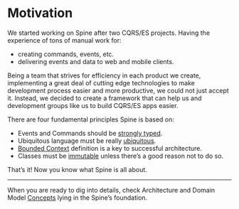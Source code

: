 # Motivation

We started working on Spine after two CQRS/ES projects. Having the experience
of tons of manual work for:
- creating commands, events, etc.
- delivering events and data to web and mobile clients.

Being a team that strives for efficiency in each product we create, implementing a great deal of cutting edge technologies to make development process easier and more productive, we could not just accept it.
Instead, we decided to create a framework that can help us and development groups like us to build CQRS/ES apps easier.

There are four fundamental principles Spine is based on:
* Events and Commands should be [ strongly typed](/motivation/strongly-typed.html).
* Ubiquitous language must be really [ubiquitous](/motivation/ubiquitous-language.md).
* [Bounded Context](/motivation/bounded-context.md) definition is a key to successful architecture.
* Classes must be [immutable](/motivation/immutability.md) unless there’s a
good reason not to do so.

That’s it! Now you know what Spine is  all about. 

---
When you are ready to dig into details, check  Architecture and Domain Model [Concepts](/concepts.md) lying in the Spine’s foundation.